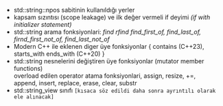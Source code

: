 - std::string::npos sabitinin kullanıldığı yerler
- kapsam sızıntısı (scope leakage) ve ilk değer vermeli if deyimi _(if with initializer statement)_
- std::string arama fonksiyonlari: _find rfind find_first_of, find_last_of, firnd_first_not_of, find_last_not_of_
- Modern C++ ile eklenen diger üye fonksiyonlar { contains (C++23), starts_with ends_with (C++20) }
- std::string nesnelerini değiştiren üye fonksiyonlar (mutator member functions)  
overload edilen operator atama fonksiyonlari, assign, resize, +=, append, insert, replace, erase, clear, substr
- std::string_view sınıfı `[kısaca söz edildi daha sonra ayrıntılı olarak ele alınacak]`
